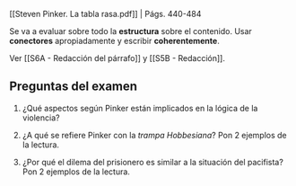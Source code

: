 [[Steven Pinker. La tabla rasa.pdf]] | Págs. 440-484

Se va a evaluar sobre todo la **estructura** sobre el contenido. Usar **conectores** apropiadamente y escribir **coherentemente**.

Ver [[S6A - Redacción del párrafo]] y [[S5B - Redacción]].

## Preguntas del examen

1. ¿Qué aspectos según Pinker están implicados en la lógica de la violencia?

2. ¿A qué se refiere Pinker con la *trampa Hobbesiana*? Pon 2 ejemplos de la lectura.

4. ¿Por qué el dilema del prisionero es similar a la situación del pacifista? Pon 2 ejemplos de la lectura.